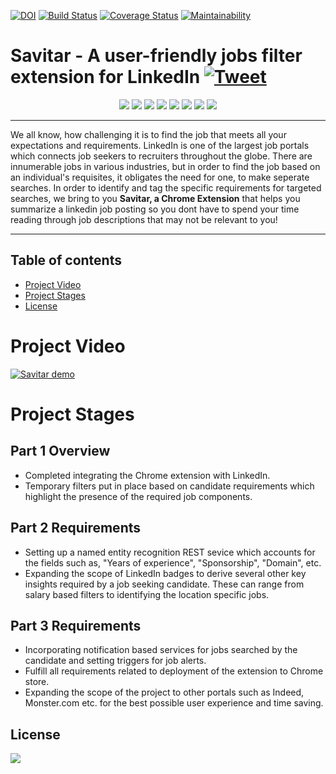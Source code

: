 [![DOI](https://zenodo.org/badge/299409059.svg)](https://zenodo.org/badge/latestdoi/299409059)
[![Build Status](https://travis-ci.com/Parth27/savitar.svg?branch=master)](https://travis-ci.com/Parth27/savitar)
[![Coverage Status](https://coveralls.io/repos/github/Parth27/savitar/badge.svg?branch=master)](https://coveralls.io/github/Parth27/savitar?branch=master)
[![Maintainability](https://api.codeclimate.com/v1/badges/e8b36018aedb7e1e7fb9/maintainability)](https://codeclimate.com/github/Parth27/savitar/maintainability)

# Savitar - A user-friendly jobs filter extension for LinkedIn [![Tweet](https://img.shields.io/twitter/url/http/shields.io.svg?style=social)](https://twitter.com/intent/tweet?text=Do%20you%20plan%20to%20improve%20your%20job%20searches%20on%20LinkedIn%3F%20Look%20no%20further.%20Savitar%20is%20the%20right%20extension%20for%20the%20job.%20Use%20it!%20Tweet%20it!%20Enjoy%20it!%20&hashtags=LinkedIn%20feature%20recommendations%20%20&url=https%3A%2F%2Fgithub.com%2Fpushkardravid%2Fsavitar%2F%20)

<p align="center">
<img src = "https://img.shields.io/github/license/pushkardravid/savitar">
<img src = "https://img.shields.io/github/issues-raw/pushkardravid/savitar">
<img src = "https://img.shields.io/github/issues-closed-raw/pushkardravid/savitar">
<img src = "https://img.shields.io/github/issues-pr/pushkardravid/savitar">
<img src = "https://img.shields.io/github/last-commit/pushkardravid/savitar">
<img src = "https://img.shields.io/github/release-date/pushkardravid/savitar">
<img src = "https://img.shields.io/youtube/views/aRedmJN3bUc?style=social">
<img src = "https://img.shields.io/github/contributors/pushkardravid/savitar">
</p>

---

We all know, how challenging it is to find the job that meets all your expectations and requirements. LinkedIn is one of the largest job portals which connects job seekers to recruiters throughout the globe. There are innumerable jobs in various industries, but in order to find the job based on an individual's requisites, it obligates the need for one, to make seperate searches. In order to identify and tag the specific requirements for targeted searches, we bring to you **Savitar, a Chrome Extension** that helps you summarize a linkedin job posting so you dont have to spend your time reading through job descriptions that may not be relevant to you!

---

## Table of contents
- [Project Video](#project-video)
- [Project Stages](#project-stages)
- [License](#license)

# Project Video

[![Savitar demo](https://img.youtube.com/vi/sKJj4aNkDVI/0.jpg)](https://www.youtube.com/watch?v=sKJj4aNkDVI)

# Project Stages

## Part 1 Overview
* Completed integrating the Chrome extension with LinkedIn.
* Temporary filters put in place based on candidate requirements which highlight the presence of the required job components. 

## Part 2 Requirements 
* Setting up a named entity recognition REST sevice which accounts for the fields such as, "Years of experience", "Sponsorship", "Domain", etc. 
* Expanding the scope of LinkedIn badges to derive several other key insights required by a job seeking candidate. These can range from salary based filters to identifying the location specific jobs.

## Part 3 Requirements
* Incorporating notification based services for jobs searched by the candidate and setting triggers for job alerts. 
* Fulfill all requirements related to deployment of the extension to Chrome store.
* Expanding the scope of the project to other portals such as Indeed, Monster.com etc. for the best possible user experience and time saving. 

## License
<img src = "https://img.shields.io/github/license/pushkardravid/savitar">
